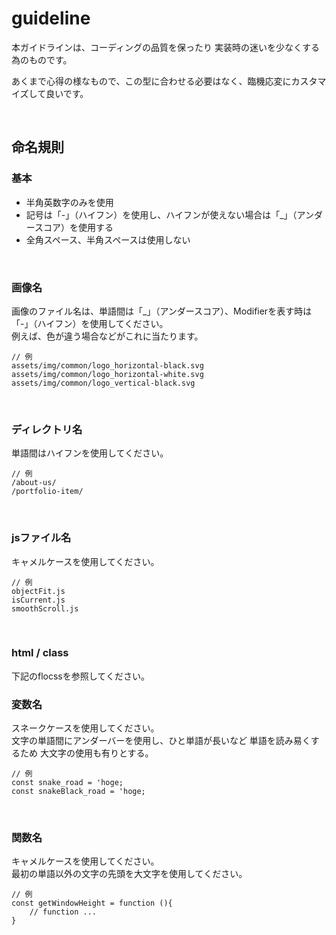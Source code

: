 # guideline

本ガイドラインは、コーディングの品質を保ったり 実装時の迷いを少なくする為のものです。 

あくまで心得の様なもので、この型に合わせる必要はなく、臨機応変にカスタマイズして良いです。  

 <br>
 
## 命名規則

### 基本
+ 半角英数字のみを使用
+ 記号は「-」（ハイフン）を使用し、ハイフンが使えない場合は「_」（アンダースコア）を使用する
+ 全角スペース、半角スペースは使用しない
 <br>
 
### 画像名
画像のファイル名は、単語間は「_」（アンダースコア）、Modifierを表す時は「-」（ハイフン）を使用してください。    
例えば、色が違う場合などがこれに当たります。
```
// 例
assets/img/common/logo_horizontal-black.svg
assets/img/common/logo_horizontal-white.svg
assets/img/common/logo_vertical-black.svg
```
 <br>

### ディレクトリ名
単語間はハイフンを使用してください。  
```
// 例
/about-us/
/portfolio-item/
```
 <br>

### jsファイル名
キャメルケースを使用してください。  
```
// 例
objectFit.js
isCurrent.js
smoothScroll.js
```
 <br>
 
### html / class
下記のflocssを参照してください。
 <br>
 
### 変数名
スネークケースを使用してください。  
文字の単語間にアンダーバーを使用し、ひと単語が長いなど 単語を読み易くするため 大文字の使用も有りとする。  
```
// 例
const snake_road = 'hoge;
const snakeBlack_road = 'hoge;
```
 <br>
 
### 関数名
キャメルケースを使用してください。  
最初の単語以外の文字の先頭を大文字を使用してください。  
```
// 例
const getWindowHeight = function (){
    // function ...
}
```








